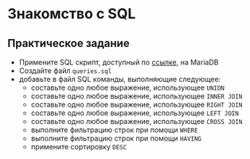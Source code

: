 # Знакомство с SQL

## Практическое задание
- Примените SQL скрипт, доступный по [ссылке](https://gist.github.com/mahenzon/8bebc905d82c49da4db7556ff6ca6106), на MariaDB
- Создайте файл `queries.sql`
- добавьте в файл SQL команды, выполняющие следующее:
  - составьте одно любое выражение, использующее `UNION`
  - составьте одно любое выражение, использующее `INNER JOIN`
  - составьте одно любое выражение, использующее `RIGHT JOIN`
  - составьте одно любое выражение, использующее `LEFT JOIN`
  - составьте одно любое выражение, использующее `CROSS JOIN`
  - выполните фильтрацию строк при помощи `WHERE`
  - выполните фильтрацию строк при помощи `HAVING`
  - примените сортировку `DESC`
